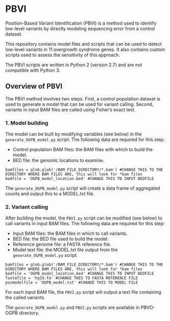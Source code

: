 # PBVI

Position-Based Variant Identification (PBVI) is a method used to identify low-level variants by directly modeling sequencing error from a control dataset.

This repository contains model files and scripts that can be used to detect low-level variants in 11 overgrowth syndrome genes. It also contains custom scripts used to assess the sensitivity of this approach.

The PBVI scripts are written in Python 2 (version 2.7) and are not compatible with Python 3.

## Overview of PBVI
The PBVI method involves two steps. First, a control population dataset is used to generate a model that can be used for variant calling. Second, variants in input BAM files are called using Fisher’s exact test.

### 1. Model building
The model can be built by modifying variables (see below) in the `generate_OGPB_model.py` script. The following data are required for this step:
* Control population BAM files: the BAM files with which to build the model.
* BED file: the genomic locations to examine.
```
bamfiles = glob.glob('/BAM_FILE_DIRECTORY/*.bam') #CHANGE THIS TO THE DIRECTORY WHERE BAM FILES ARE, this will look for *bam files
bedfile = 'OGPB_model_location.bed' #CHANGE THIS TO INPUT BEDFILE
```
The `generate_OGPB_model.py` script will create a data frame of aggregated counts and output this to a MODEL.txt file.

### 2. Variant calling
After building the model, the `PBVI.py` script can be modified (see below) to call variants in input BAM files. The following data are required for this step:
* Input BAM files: the BAM files in which to call variants.
* BED file: the BED file used to build the model.
* Reference genome file: a FASTA reference file.
* Model text file: the MODEL.txt file output from the `generate_OGPB_model.py` script.

```
bamfiles = glob.glob('/BAM_FILE_DIRECTORY/*.bam') #CHANGE THIS TO THE DIRECTORY WHERE BAM FILES ARE, this will look for *bam files
bedfile = 'OGPB_model_location.bed' #CHANGE THIS TO INPUT BEDFILE
fastafile = 'hg19.fa' #CHANGE THIS TO FASTA REFERENCE FILE
posmodelfile = 'OGPB_model.txt' #CHANGE THIS TO MODEL FILE
```
For each input BAM file, the `PBVI.py` script will output a text file containing the called variants.

The `generate_OGPB_model.py` and `PBVI.py` scripts are available in PBVO-OGPB directory.

